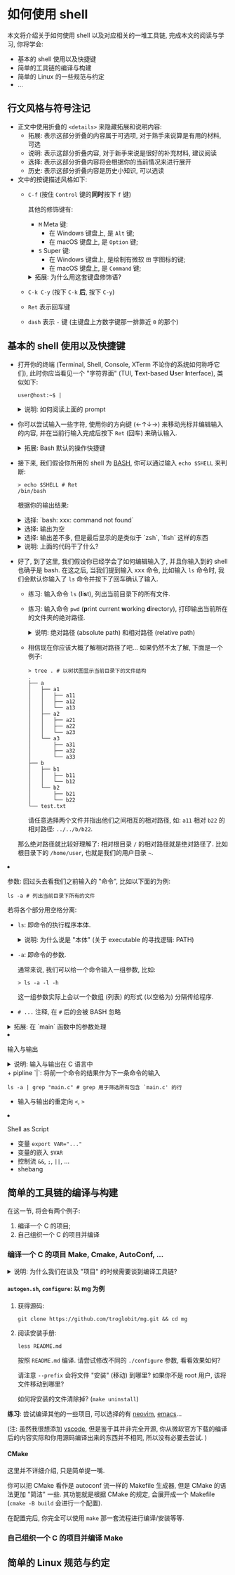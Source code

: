 # 如何使用 shell
本文将介绍关于如何使用 shell 以及对应相关的一堆工具链, 完成本文的阅读与学习,
你将学会:
+ 基本的 shell 使用以及快捷键
+ 简单的工具链的编译与构建
+ 简单的 Linux 的一些规范与约定
+ ...

## 行文风格与符号注记
+ 正文中使用折叠的 `<details>` 来隐藏拓展和说明内容:
  + 拓展: 表示这部分折叠的内容属于可选项, 对于熟手来说算是有用的材料, 可选
  + 说明: 表示这部分折叠内容, 对于新手来说是很好的补充材料, 建议阅读
  + 选择: 表示这部分折叠内容将会根据你的当前情况来进行展开
  + 历史: 表示这部分折叠内容是历史小知识, 可以选读
+ 文中的按键描述风格如下:
  + `C-f` (按住 `Control` 键的​**同时**​按下 `f` 键)

    其他的修饰键有:
    + `M` Meta 键:
      + 在 Windows 键盘上, 是 `Alt` 键;
      + 在 macOS 键盘上, 是 `Option` 键;
    + `S` Super 键:
      + 在 Windows 键盘上, 是绘制有微软 `田` 字图标的键;
      + 在 macOS 键盘上, 是 `Command` 键;

    <details>
    <summary>拓展: 为什么用这套键盘修饰语? </summary>
    <div markdown="1">
    在一些旧电脑 (比如 Lisp Machine) 键盘上, 确实存在一一对应的 [Meta 键](https://en.wikipedia.org/wiki/Meta_key),
    以及 [Super 键](https://en.wikipedia.org/wiki/Super_key_(keyboard_button)). 这些设计语言被 [GNU](https://en.wikipedia.org/wiki/GNU) 软件集所继承了下来,
    成为了早期 (甚至到了现在) 在 Linux 中所包含的一批功能性的软件.

    由于这套规范影响深远, 所以大部分程序都会对其有一定的借鉴.
    比如 macOS 的系统默认快捷键就是如是设计.

    (当然, 也有可能是直接调库 [GNU readline](https://tiswww.case.edu/php/chet/readline/rltop.html) 导致的)

    不管怎么说, 在这里我们将会使用这套语言.
    </div>
    </details>
  + `C-k C-y` (按下 `C-k` **后**, 按下 `C-y`)
  + `Ret` 表示回车键
  + `dash` 表示 `-` 键 (主键盘上方数字键那一排靠近 `0` 的那个)

## 基本的 shell 使用以及快捷键
+ 打开你的终端 (Terminal, Shell, Console, XTerm 不论你的系统如何称呼它们),
  此时你应当看见一个 "字符界面" (TUI, **T**​ext-based **U**​ser **I**​nterface),
  类似如下:

  ```text
  user@host:~$ |
  ```

  <details>
  <summary>说明: 如何阅读上面的 prompt</summary>
  <div markdown="1">

  其中 `|` 为你的 [光标](https://en.wikipedia.org/wiki/Cursor_(user_interface)) (cursor) 所在的位置.

  其中 `user@host:~$` 这部分我们称为 prompt, 一般的, prompt 中会显示许多有用的信息,
  比如告诉我们当前操作 shell 的用户名称为 `user`, 操作的这台机器的名称为 `hostname`,
  当前所在的文件夹 (目录, current working directory) 为 `~`.

  当然, 你也可以选择 [自定义](https://www.gnu.org/software/bash/manual/bash.html#Controlling-the-Prompt) prompt 的显示内容 ([Bash Generator](https://bash-prompt-generator.org)).

  </div>
  </details>
+ 你可以尝试输入一些字符, 使用你的方向键 (←↑↓→) 来移动光标并编辑输入的内容,
  并在当前行输入完成后按下 `Ret` (回车) 来确认输入.

  <details>
  <summary>拓展: Bash 默认的操作快捷键</summary>
  <div markdown="1">

  如果你恰好使用过 Emacs, Bash 的默认操作模式叫作 [emacs-mode](https://www.gnu.org/software/bash/manual/bash.html#Command-Line-Editing), 你可以使用类似
  Emacs 中的编辑快捷键来对 Bash 中的输入进行编辑, 比如:
  + `C-f` 向前 (右) 移动一个​**字符** (**f**​orward);
  + `C-b` 向后 (左) 移动一个​**字符** (**b**​ackward);
  + `M-f` 向前 (右) 移动一个​**单词** (**f**​orward word);
  + `M-b` 向后 (左) 移动一个​**单词** (**b**​ackward word);
  + `C-n` 下一行 (**n**​ext line);
  + `C-p` 上一行 (**p**​revious line);
  + `C-o` 换行 (**o**​pen new line);
  + `C-k` 删除在当前行光标后的所有内容 (**k**​ill);
  + `C-w` 删除前一个​**单词** (**w**​ord);
  + [more](https://www.gnu.org/software/bash/manual/bash.html#Command-Line-Editing)

  </div>
  </details>
+ 接下来, 我们假设你所用的 shell 为 [BASH](https://www.gnu.org/software/bash/), 你可以通过输入 `echo $SHELL` 来判断:

  ```shell
  > echo $SHELL # Ret
  /bin/bash
  ```

  根据你的输出结果:

  <details>
  <summary>选择: `bash: xxx: command not found`</summary>
  <div markdown="1">
  请仔细看看你的 `xxx` 部分是否输入正确, 真的是 `echo` 吗?
  若是, 则你的 Linux 可能有些不太对劲. 请检查 `PATH` 是否正确,
  发行版是否损坏, 等.
  </div>
  </details>

  <details>
  <summary>选择: 输出为空</summary>
  <div markdown="1">
  请检查你的 `$SHELL` 是否输入正确, 真的是 `%SHELL` 吗?
  若是, 则说明这个环境变量为空.
  </div>
  </details>

  <details>
  <summary>选择: 输出差不多, 但是最后显示的是类似于 `zsh`, `fish` 这样的东西</summary>
  <div markdown="1">
  这倒不是什么大问题, 这说明你的默认 shell 是 [ZSH](https://en.wikipedia.org/wiki/Z_shell), [Fish](https://en.wikipedia.org/wiki/Fish_(Unix_shell)) 这样的 shell.
  你可以通过输入 `bash` 命令来切换到 BASH.
  </div>
  </details>

  <details>
  <summary>说明: 上面的代码干了什么? </summary>
  <div markdown="1">
  + `echo` 这个命令将会原封不动地输出后面跟着的所有的参数.
  + `$SHELL` 可以看作是两个部分 `$` 前缀以及 `SHELL` 环境变量 (env) 名称,
    将会用 `SHELL` 这个变量替换 `$SHELL` 作为输入

  没事, 到了这里还是不懂也没有关系, 你可以先看看后文.
  </div>
  </details>
+ 好了, 到了这里, 我们假设你已经学会了如何编辑输入了,
  并且你输入到的 shell 也确乎是 bash. 在这之后, 当我们提到输入 xxx  命令,
  比如输入 `ls` 命令时, 我们会默认你输入了 `ls` 命令并按下了回车确认了输入.

  + 练习: 输入命令 `ls` (**l**​i​**s**​t), 列出当前目录下的所有文件.
  + 练习: 输入命令 `pwd` (**p**​rint current **w**​orking **d**​irectory),
    打印输出当前所在的文件夹的绝对路径.

    <details>
    <summary>说明: 绝对路径 (absolute path) 和相对路径 (relative path)</summary>
    <div markdown="1">
    虽然这两个东西算是少有的光看名字就非常直观的, 我们先从相对路径开始:
    + 假设当前文件夹中有文件夹 `a`, `b`, `c`:

      ```shell
      > ls
      a b c
      ```

      在 `a` 中的文件 `a1`, 在当前文件夹看来, 就是 `a/a1`, 即 `a/a1` 就是一个相对路径;
    + 那么如果我们现在切换到了 `a` 文件夹下, 该如何找到 `b` 文件夹中的文件 `b1` 呢?

      ```shell
      cd a # 进入到文件夹 a 中
      ```

      答案是 `../a/a1`:

      ```shell
      file ../a/a1 # 检查文件 ../a/a1 的类型
      ```

      其中 `..` 表示上级目录, 而 `.` 表示当前目录.

      <details markdown=1><summary>历史: 隐藏文件的命名</summary>
      由于 `..` 和 `.` 的命名特殊性, 历史上 `ls` 命令默认会不显示这两个文件.
      而做到这一点的方式非常的粗暴: 凡是以 `.` 开头的文件都不会显示.

      Read more:
      + [file_ignored | ls.c](https://github.com/coreutils/coreutils/blob/5cecd703e57b2e1301767d82cbe5bb01cae88472/src/ls.c#L3183)
      + [Linux History: How Dot Files Became Hidden Files](https://linux-audit.com/linux-history-how-dot-files-became-hidden-files/)
      </div>
      </details>
    + 相信现在你应该大概了解相对路径了吧... 如果仍然不太了解, 下面是一个例子:

      ```shell
      > tree . # 以树状图显示当前目录下的文件结构
      .
      ├── a
      │   ├── a1
      │   │   ├── a11
      │   │   ├── a12
      │   │   └── a13
      │   ├── a2
      │   │   ├── a21
      │   │   ├── a22
      │   │   └── a23
      │   └── a3
      │       ├── a31
      │       ├── a32
      │       └── a33
      ├── b
      │   ├── b1
      │   │   ├── b11
      │   │   └── b12
      │   └── b2
      │       ├── b21
      │       └── b22
      └── test.txt
      ```

      请任意选择两个文件并指出他们之间相互的相对路径, 如:
      `a11` 相对 `b22` 的相对路径: `../../b/b22`.

    那么绝对路径就比较好理解了: 相对根目录 `/` 的相对路径就是绝对路径了.
    比如根目录下的 `/home/user`, 也就是我们的用户目录 `~`.
    </div>
    </details>
+ 参数: 回过头去看我们之前输入的 "命令", 比如以下面的为例:

  ```shell
  ls -a # 列出当前目录下所有的文件
  ```

  若将各个部分用空格分离:
  + `ls`: 即命令的执行程序本体.

    <details>
    <summary>说明: 为什么说是 "本体" (关于 executable 的寻找逻辑: PATH)</summary>
    <div markdown="1">
    你可以用 `which ls` 来找到 `ls` 程序的绝对路径.

    那么为什么 Shell 就知道 `ls` 具体在哪里呢?
    是因为 `ls` 之类的程序是 Shell 的保留关键字吗?

    并不是, Shell 通过环境变量 PATH 中指定的路径去查找当前输入的执行程序的具体所在位置,
    比如我们可以编写一个简单的程序 `hello_world.c`:

    ```shell
    > gcc -o hello_world hello_world && pwd
    /any/path/is/okay
    ```

    然后将 `hello_world` 所在的文件夹添加到 `PATH` 中:

    ```shell
    > export PATH="/any/path/is/okay:$PATH"
    ```

    注: `PATH` 中使用 `:` 分隔路径.

    这样在 Shell 中就可以用 `hello_world` 来直接调用我们编译好的程序了.

    那么对于不在 PATH 中的可执行程序, SHELL 又是如何寻找的呢?

    答案是通过相对路径 `./hello_world` 或是绝对路径 `/any/path/is/okay/hello_world`
    来进行查找.
    </div>
    </details>
  + `-a`: 即命令的参数.

    通常来说, 我们可以给一个命令输入一组参数, 比如:

    ```shell
    > ls -a -l -h
    ```

    这一组参数实际上会以一个数组 (列表) 的形式 (以空格为) 分隔传给程序.
  + `# ...` 注释, 在 `#` 后的会被 BASH 忽略

  <details markdown=1><summary markdown=1>拓展: 在 `main` 函数中的参数处理</summary>
  用一个 `main` 函数来理解估计会非常方便:

  ```c
  #include "stdio.h"

  int main(int argc, char** argv) {
    // argc: count of args + 1
    // argv: values of arg (as a array),
    //       the first *(argv) is the executable file itself

    printf("You've passed in %d arguments to executable file:\n", argc - 1);
    prinft("    %s\n", *argv);
    printf("They are:\n");

    for (int i = 1; i < argc; i++)
      printf("+ `%s'\n", *(argv + i));

    return 0;
  }
  ```

  编译并测试:

  ```shell
  > gcc -o main main.c && ./main "Hello World" "This is Second" This is Not Third
  You've passed in 6 arguments to executable file:
      /any/path/to/main
  They are:
  + `Hello World'
  + `This is Second'
  + `This'
  + `is'
  + `Not'
  + `Third'
  ```

  显然, 你可以通过编写一个 argparser 的函数来处理输入的参数, 然后根据参数,
  输出你应当输出的结果.

  </details>
+ 输入与输出

  <details>
  <summary>说明: 输入与输出在 C 语言中</summary>
  <div markdown="1">
  这些输入与输出其实对应的就是 C 语言中我们的 `stdin` (standard input) 与
  `stdout`(standard output). 这也是为什么我们在编写 `read` 类型的函数的时候,
  会用 `EOF` (**E**​nd **O**​f **F**​ile) 来作为输入的终止. 
  </div>
  </details>
  + pipline `|`: 将前一个命令的结果作为下一条命令的输入

    ```shell
    ls -a | grep "main.c" # grep 用于筛选所有包含 `main.c' 的行
    ```
  + 输入与输出的重定向 `<`, `>`
+ Shell as Script
  + 变量 `export VAR="..."`
  + 变量的嵌入 `$VAR`
  + 控制流 `&&`, `;`, `||`, ...
  + shebang

## 简单的工具链的编译与构建
在这一节, 将会有两个例子:
1. 编译一个 C 的项目;
2. 自己组织一个 C 的项目并编译

### 编译一个 C 的项目 Make, Cmake, AutoConf, ...
<details>
<summary>说明: 为什么我们在谈及 "项目" 的时候需要谈到编译工具链? </summary>
<div markdown="1">

当我们的工具的代码量并不大的情况下, 比如只有一个 `main` 函数的简单计算器,
谈及编译的时候往往是一个简单的 `CC` 命令即可完成的事情:

```shell
gcc -o calculator calculator.c
```

但是真实情况下, 譬如我们引用或调包了一个库, 比方说 [webview](https://github.com/webview/webview),
在编译的时候, 我们就需要将这个调用的库引用过来:

```shell
gcc -o webview_calculator webview_calculator.c -framework WebKit -ldl -...
```

注: 这里只是一个示意, 实际上有一大堆 link 和 compile 的参数.

那么, 为什么会这么复杂?

可以从一个更加简单的例子来看, 假设我们有一个不同系统下不同表现的函数:

```c
// simple.c
#include "stdio.h"

int main() {

#ifdef __MAC_OS_X__
  printf("This is compiled for macOS\n");
#endif

#ifdef __LINUX__
  printf("This is comipled for Linux\n");
#endif

}
```

我们在编译的时候可以使用 `-D<macro_name>(=macro_value)` 的形式来定义宏,
于是对于上面的代码, 我们可以为 `macOS` 编译:

```shell
> gcc -o simple simple.c -D__MAC_OS_X__ && ./simple
This is compiled for macOS
```

当然, 实际上并不是使用 `__MAC_OS_X__` 这样的标记手动指定编译的系统,
而是通过 [Pre-defined Compiler Macros](https://sourceforge.net/p/predef/wiki/OperatingSystems/) 中说明的宏进行自动检测.

我们完全可以替换上文中的代码 `__MAC_OS_X__` 中的 `printf`,
变成在另一个文件中定义的一个函数, 比如 `attack_mac_os.c` 中的 `attack_mac_os`,
对于 `__LINUX__` 也同样可以有 `attack_linux.c` 中的 `attack_linux` 函数.
这样我们可以选择对于不同的编译对象, 只编译部分对应的代码, 从而使得我们的程序即小巧,
又具有可移植性.

那么如何实现这一操作呢?

假设我们的 `attack_mac_os.c` 文件如下:

```c
// attack_mac_os.c
#include "stdio.h"

void attack_mac_os() {
  printf("Haha, your macOS is being cracked. \n");
}
```

而主函数文件如下:

```c
// main.c

#ifdef __APPLE__
void attack_mac_os();
#endif

int main() {
#ifdef __APPLE__
  attack_mac_os();
#endif
}
```

因为 `gcc` 一次编译一个文件, 所以我们需要先编译 `attack_mac_os` (等其他文件),
即在编译完 `main.c` 的所有依赖后, 再编译 `main.c` 文件:

```shell
> gcc -o attack_mac_os.o attack_mac_os.c -c
> gcc -o simple main.c attack_mac_os.o
> ./simple
Haha, your macOS is being cracked.
```

在这中间发生了什么? (简单但是并不准确的解释)
+ 在 `main.c` 中, 我们定义了一个 `void attack_mac_os()`,
  这是为了告诉编译器, 有一个不接受输入参数, 也不返回参数的函数,
  名字叫作 `attack_mac_os`.
+ 尽管编译器可能并不知道这个函数的具体定义是什么, 但是它确实会保留这个符号.
+ 在第一个 `gcc` 编译的时候, 我们编译了具体定义 `attack_mac_os` 这个函数的文件,
  但是通过添加一个 `-c` 的参数, 使得编译器在 **c**​ompilation 阶段就停止;
+ 在第二个 `gcc` 编译的时候, 我们将所有的结果都合并 (link) 在一起,
  那个被保留的符号 `attack_mac_os` 在这个时候也会找到自己的定义.

那么对于一个较大的项目, 我们想要编译一个结果, 肯定不会像这样手动去解决各种编译顺序和依赖,
最简单的方式就是写一个 Shell 脚本, 描述编译的全过程并进行自动化处理;
但是缺点就是 Shell 脚本可维护性较差, 所以渐渐地会有人想出如何替代,
或者如何有更好的自动化管理工具, 于是就有了 Make, CMake 之类的东西.

</div>
</details>

#### `autogen.sh`, `configure`: 以 mg 为例
1. 获得源码:

   ```shell
   git clone https://github.com/troglobit/mg.git && cd mg
   ```
2. 阅读安装手册:

   ```shell
   less README.md
   ```

   按照 `README.md` 编译. 请尝试修改不同的 `./configure` 参数,
   看看效果如何?

   请注意 `--prefix` 会将文件 "安装" (移动) 到哪里? 如果你不是 root 用户,
   该将文件移动到哪里?

   如何将安装的文件清除掉? (`make uninstall`)

**练习**: 尝试编译其他的一些项目, 可以选择的有 [neovim](https://github.com/neovim/neovim), [emacs](https://github.com/emacs-mirror/emacs)...

(注: 虽然我很想添加 [vscode](https://github.com/microsoft/vscode), 但是鉴于其并非完全开源,
你从微软官方下载的编译后的内容实际和你用源码编译出来的东西并不相同,
所以没有必要去尝试. )

#### CMake
这里并不详细介绍, 只是简单提一嘴.

你可以把 CMake 看作是 autoconf 流一样的 Makefile 生成器,
但是 CMake 的语法更加 "简洁" 一些. 其功能就是根据 CMake 的规定,
会展开成一个 Makefile (`cmake -B build` 会进行一个配置).

在配置完后, 你完全可以使用 `make` 那一套流程进行编译/安装等等.

### 自己组织一个 C 的项目并编译 Make

## 简单的 Linux 规范与约定
